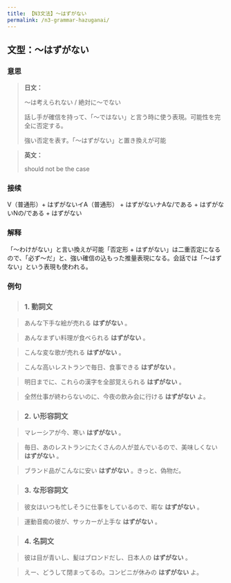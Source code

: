 ```yaml
---
title: 【N3文法】〜はずがない
permalink: /n3-grammar-hazuganai/
---
```


## 文型：〜はずがない

### 意思

> **日文：**
> 
> ～は考えられない / 絶対に〜でない
> 
> 話し手が確信を持って、「〜ではない」と言う時に使う表現。可能性を完全に否定する。
> 
> 強い否定を表す。「～はずがない」と置き換えが可能


> **英文：**
> 
> should not be the case


### 接续

V（普通形）\+ はずがないイA（普通形） + はずがないナAな/である \+ はずがないNの/である \+ はずがない

### 解释

「〜わけがない」と言い換えが可能「否定形 + はずがない」は二重否定になるので、「必ず〜だ」と、強い確信の込もった推量表現になる。会話では「〜はずない」という表現も使われる。

### 例句

> ### 1\. 動詞文

> あんな下手な絵が売れる **はずがない** 。

> あんなまずい料理が食べられる **はずがない** 。

> こんな変な歌が売れる **はずがない** 。

> こんな高いレストランで毎日、食事できる **はずがない** 。

> 明日までに、これらの漢字を全部覚えられる **はずがない** 。

> 全然仕事が終わらないのに、今夜の飲み会に行ける **はずがない** よ。

> ### 2\. い形容詞文

> マレーシアが今、寒い **はずがない** 。

> 毎日、あのレストランにたくさんの人が並んでいるので、美味しくない **はずがない** 。

> ブランド品がこんなに安い **はずがない** 。きっと、偽物だ。

> ### 3\. な形容詞文

> 彼女はいつも忙しそうに仕事をしているので、暇な **はずがない** 。

> 運動音痴の彼が、サッカーが上手な **はずがない** 。

> ### 4\. 名詞文

> 彼は目が青いし、髪はブロンドだし、日本人の **はずがない** 。

> えー、どうして閉まってるの。コンビニが休みの **はずがない** よ。

